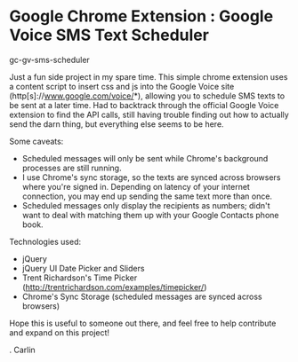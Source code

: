 Google Chrome Extension : Google Voice SMS Text Scheduler
===================
gc-gv-sms-scheduler

Just a fun side project in my spare time. This simple chrome extension uses a content script to insert css and js into the Google Voice site (http[s]://www.google.com/voice/*), allowing you to schedule SMS texts to be sent at a later time. Had to backtrack through the official Google Voice extension to find the API calls, still having trouble finding out how to actually send the darn thing, but everything else seems to be here.

Some caveats:
 - Scheduled messages will only be sent while Chrome's background processes are still running.
 - I use Chrome's sync storage, so the texts are synced across browsers where you're signed in. Depending on latency of your internet connection, you may end up sending the same text more than once.
 - Scheduled messages only display the recipients as numbers; didn't want to deal with matching them up with your Google Contacts phone book.

Technologies used:
 - jQuery
 - jQuery UI Date Picker and Sliders
 - Trent Richardson's Time Picker (http://trentrichardson.com/examples/timepicker/)
 - Chrome's Sync Storage (scheduled messages are synced across browsers)
 
Hope this is useful to someone out there, and feel free to help contribute and expand on this project!


. Carlin
